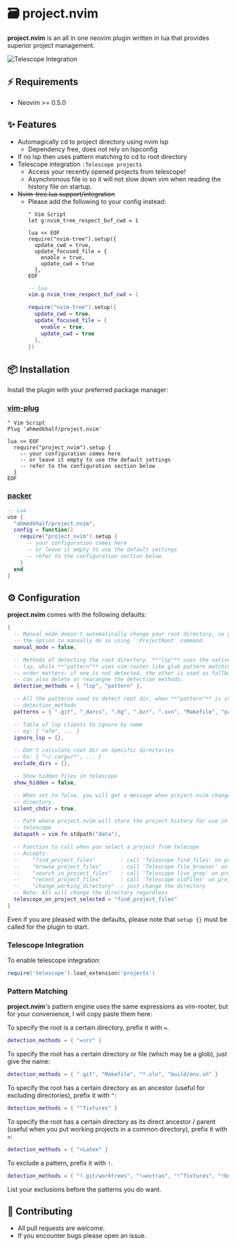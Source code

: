 # 🗃️ project.nvim

**project.nvim** is an all in one neovim plugin written in lua that provides
superior project management.

![Telescope Integration](https://user-images.githubusercontent.com/36672196/129409509-62340f10-4dd0-4c1a-9252-8bfedf2a9945.png)

## ⚡ Requirements

- Neovim >= 0.5.0

## ✨ Features

- Automagically cd to project directory using nvim lsp
  - Dependency free, does not rely on lspconfig
- If no lsp then uses pattern matching to cd to root directory
- Telescope integration `:Telescope projects`
  - Access your recently opened projects from telescope!
  - Asynchronous file io so it will not slow down vim when reading the history
    file on startup.
- ~~Nvim-tree.lua support/integration~~
  - Please add the following to your config instead:
    ```vim
    " Vim Script
    let g:nvim_tree_respect_buf_cwd = 1
    
    lua << EOF
    require("nvim-tree").setup({
      update_cwd = true,
      update_focused_file = {
        enable = true,
        update_cwd = true
      },
    EOF
    ```
    ```lua
    -- lua
    vim.g.nvim_tree_respect_buf_cwd = 1
    
    require("nvim-tree").setup({
      update_cwd = true,
      update_focused_file = {
        enable = true,
        update_cwd = true
      },
    })
    ```

## 📦 Installation

Install the plugin with your preferred package manager:

### [vim-plug](https://github.com/junegunn/vim-plug)

```vim
" Vim Script
Plug 'ahmedkhalf/project.nvim'

lua << EOF
  require("project_nvim").setup {
    -- your configuration comes here
    -- or leave it empty to use the default settings
    -- refer to the configuration section below
  }
EOF
```

### [packer](https://github.com/wbthomason/packer.nvim)

```lua
-- Lua
use {
  "ahmedkhalf/project.nvim",
  config = function()
    require("project_nvim").setup {
      -- your configuration comes here
      -- or leave it empty to use the default settings
      -- refer to the configuration section below
    }
  end
}
```

## ⚙️ Configuration

**project.nvim** comes with the following defaults:

```lua
{
  -- Manual mode doesn't automatically change your root directory, so you have
  -- the option to manually do so using `:ProjectRoot` command.
  manual_mode = false,

  -- Methods of detecting the root directory. **"lsp"** uses the native neovim
  -- lsp, while **"pattern"** uses vim-rooter like glob pattern matching. Here
  -- order matters: if one is not detected, the other is used as fallback. You
  -- can also delete or rearangne the detection methods.
  detection_methods = { "lsp", "pattern" },

  -- All the patterns used to detect root dir, when **"pattern"** is in
  -- detection_methods
  patterns = { ".git", "_darcs", ".hg", ".bzr", ".svn", "Makefile", "package.json" },

  -- Table of lsp clients to ignore by name
  -- eg: { "efm", ... }
  ignore_lsp = {},

  -- Don't calculate root dir on specific directories
  -- Ex: { "~/.cargo/*", ... }
  exclude_dirs = {},

  -- Show hidden files in telescope
  show_hidden = false,

  -- When set to false, you will get a message when project.nvim changes your
  -- directory.
  silent_chdir = true,

  -- Path where project.nvim will store the project history for use in
  -- telescope
  datapath = vim.fn.stdpath("data"),

  -- Function to call when you select a project from telecope
  -- Accepts:
  --    "find_project_files"        : call 'Telescope find_files' on project
  --    "browse_project_files"      : call 'Telescope file_browser' on project
  --    "search_in_project_files"   : call 'Telescope live_grep' on project
  --    "recent_project_files"      : call 'Telescope oldfiles' on project
  --    "change_working_directory"  : just change the directory
  -- Note: All will change the directory regardless
  telescope_on_project_selected = "find_project_files"
}
```

Even if you are pleased with the defaults, please note that `setup {}` must be
called for the plugin to start.

### Telescope Integration

To enable telescope integration:
```lua
require('telescope').load_extension('projects')
```

### Pattern Matching

**project.nvim**'s pattern engine uses the same expressions as vim-rooter, but
for your convenience, I will copy paste them here:

To specify the root is a certain directory, prefix it with `=`.

```lua
detection_methods = { "=src" }
```

To specify the root has a certain directory or file (which may be a glob), just
give the name:

```lua
detection_methods = { ".git", "Makefile", "*.sln", "build/env.sh" }
```

To specify the root has a certain directory as an ancestor (useful for
excluding directories), prefix it with `^`:

```lua
detection_methods = { "^fixtures" }
```

To specify the root has a certain directory as its direct ancestor / parent
(useful when you put working projects in a common directory), prefix it with
`>`:

```lua
detection_methods = { ">Latex" }
```

To exclude a pattern, prefix it with `!`.

```lua
detection_methods = { "!.git/worktrees", "!=extras", "!^fixtures", "!build/env.sh" }
```

List your exclusions before the patterns you do want.

## 🤝 Contributing

- All pull requests are welcome.
- If you encounter bugs please open an issue.
